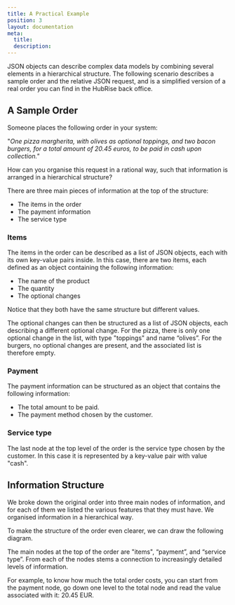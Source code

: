 ```yaml
---
title: A Practical Example
position: 3
layout: documentation
meta:
  title:
  description:
---
```


JSON objects can describe complex data models by combining several elements in a hierarchical structure. The following scenario describes a sample order and the relative JSON request, and is a simplified version of a real order you can find in the HubRise back office. 

## A Sample Order

Someone places the following order in your system:

"*One pizza margherita, with olives as optional toppings, and two bacon burgers, for a total amount of 20.45 euros, to be paid in cash upon collection."*

How can you organise this request in a rational way, such that information is arranged in a hierarchical structure? 

There are three main pieces of information at the top of the structure:

* The items in the order
* The payment information
* The service type

### Items

The items in the order can be described as a list of JSON objects, each with its own key-value pairs inside. In this case, there are two items, each defined as an object containing the following information:

* The name of the product
* The quantity
* The optional changes

Notice that they both have the same structure but different values. 

The optional changes can then be structured as a list of JSON objects, each describing a different optional change. For the pizza, there is only one optional change in the list, with type "toppings" and name “olives”. For the burgers, no optional changes are present, and the associated list is therefore empty. 

### Payment

The payment information can be structured as an object that contains the following information:

* The total amount to be paid.
* The payment method chosen by the customer.

### Service type

The last node at the top level of the order is the service type chosen by the customer. In this case it is represented by a key-value pair with value "cash".

## Information Structure

We broke down the original order into three main nodes of information, and for each of them we listed the various features that they must have. We organised information in a hierarchical way.

To make the structure of the order even clearer, we can draw the following diagram.

The main nodes at the top of the order are "items", “payment”, and “service type”. From each of the nodes stems a connection to increasingly detailed levels of information.

For example, to know how much the total order costs, you can start from the payment node, go down one level to the total node and read the value associated with it: 20.45 EUR.